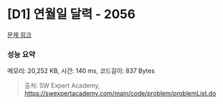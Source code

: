# [D1] 연월일 달력 - 2056 

[문제 링크](https://swexpertacademy.com/main/code/problem/problemDetail.do?contestProbId=AV5QLkdKAz4DFAUq) 

### 성능 요약

메모리: 20,252 KB, 시간: 140 ms, 코드길이: 837 Bytes



> 출처: SW Expert Academy, https://swexpertacademy.com/main/code/problem/problemList.do